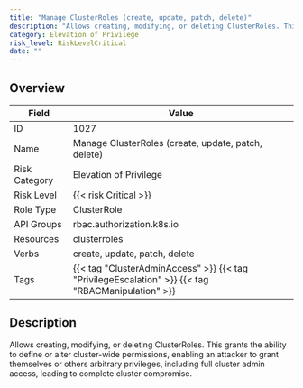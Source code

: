 ```yaml
---
title: "Manage ClusterRoles (create, update, patch, delete)"
description: "Allows creating, modifying, or deleting ClusterRoles. This grants the ability to define or alter cluster-wide permissions, enabling an attacker to grant themselves or others arbitrary privileges, including full cluster admin access, leading to complete cluster compromise."
category: Elevation of Privilege
risk_level: RiskLevelCritical
date: ""
---
```


## Overview

| Field         | Value                                                                                             |
| ------------- | ------------------------------------------------------------------------------------------------- |
| ID            | 1027                                                                                              |
| Name          | Manage ClusterRoles (create, update, patch, delete)                                               |
| Risk Category | Elevation of Privilege                                                                            |
| Risk Level    | {{< risk Critical >}}                                                                             |
| Role Type     | ClusterRole                                                                                       |
| API Groups    | rbac.authorization.k8s.io                                                                         |
| Resources     | clusterroles                                                                                      |
| Verbs         | create, update, patch, delete                                                                     |
| Tags          | {{< tag "ClusterAdminAccess" >}} {{< tag "PrivilegeEscalation" >}} {{< tag "RBACManipulation" >}} |

## Description

Allows creating, modifying, or deleting ClusterRoles. This grants the ability to define or alter cluster-wide permissions, enabling an attacker to grant themselves or others arbitrary privileges, including full cluster admin access, leading to complete cluster compromise.
